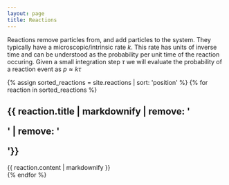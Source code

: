 ```yaml
---
layout: page
title: Reactions
---
```


Reactions remove particles from, and add particles to the system. They typically have a microscopic/intrinsic rate $k$.
This rate has units of inverse time and can be understood as the probability per unit time of the reaction occuring. Given a small integration step $\tau$ we will evaluate the probability of a reaction event as $p\approx k \tau$

{% assign sorted_reactions = site.reactions | sort: 'position' %}
{% for reaction in sorted_reactions %}
<section id="{{ reaction.sectionName }}">
<h1>{{ reaction.title | markdownify | remove: '<p>' | remove: '</p>'}}</h1>
{{ reaction.content | markdownify }}
</section>
{% endfor %}


